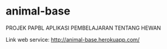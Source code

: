 # animal-base
PROJEK PAPBL APLIKASI PEMBELAJARAN TENTANG HEWAN

Link web service:
http://animal-base.herokuapp.com/

